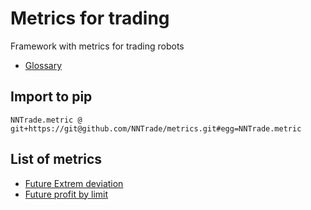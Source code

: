 # Metrics for trading
Framework with metrics for trading robots
- [Glossary](./docs/Glossary.md)

## Import to pip

```
NNTrade.metric @ git+https://git@github.com/NNTrade/metrics.git#egg=NNTrade.metric
```

## List of metrics
- [Future Extrem deviation](./src/future_extrem_deviation/README.md)
- [Future profit by limit](./src/future_profit_by_limits/README.md)
